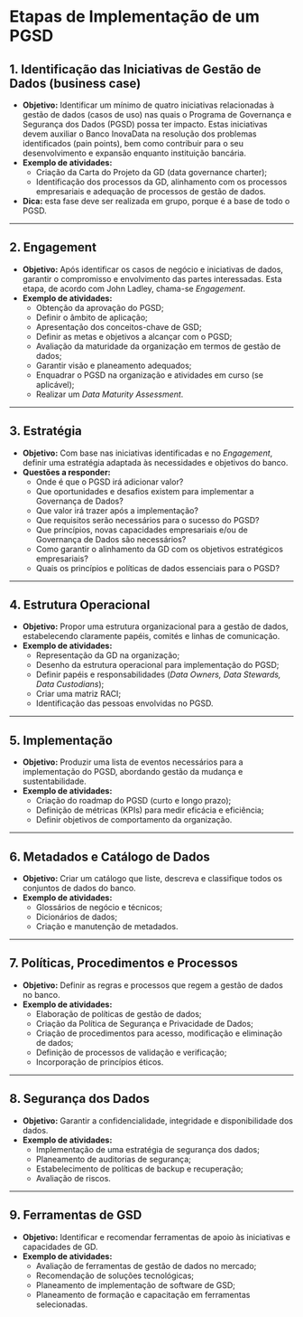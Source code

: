 # Etapas de Implementação de um PGSD

## 1. Identificação das Iniciativas de Gestão de Dados (business case)
- **Objetivo:** Identificar um mínimo de quatro iniciativas relacionadas à gestão de dados (casos de uso) nas quais o Programa de Governança e Segurança dos Dados (PGSD) possa ter impacto. Estas iniciativas devem auxiliar o Banco InovaData na resolução dos problemas identificados (pain points), bem como contribuir para o seu desenvolvimento e expansão enquanto instituição bancária.  
- **Exemplo de atividades:**
  - Criação da Carta do Projeto da GD (data governance charter);  
  - Identificação dos processos da GD, alinhamento com os processos empresariais e adequação de processos de gestão de dados.  
- **Dica:** esta fase deve ser realizada em grupo, porque é a base de todo o PGSD.

---

## 2. Engagement
- **Objetivo:** Após identificar os casos de negócio e iniciativas de dados, garantir o compromisso e envolvimento das partes interessadas. Esta etapa, de acordo com John Ladley, chama-se *Engagement*.  
- **Exemplo de atividades:**
  - Obtenção da aprovação do PGSD;  
  - Definir o âmbito de aplicação;  
  - Apresentação dos conceitos-chave de GSD;  
  - Definir as metas e objetivos a alcançar com o PGSD;  
  - Avaliação da maturidade da organização em termos de gestão de dados;  
  - Garantir visão e planeamento adequados;  
  - Enquadrar o PGSD na organização e atividades em curso (se aplicável);  
  - Realizar um *Data Maturity Assessment*.  

---

## 3. Estratégia
- **Objetivo:** Com base nas iniciativas identificadas e no *Engagement*, definir uma estratégia adaptada às necessidades e objetivos do banco.  
- **Questões a responder:**
  - Onde é que o PGSD irá adicionar valor?  
  - Que oportunidades e desafios existem para implementar a Governança de Dados?  
  - Que valor irá trazer após a implementação?  
  - Que requisitos serão necessários para o sucesso do PGSD?  
  - Que princípios, novas capacidades empresariais e/ou de Governança de Dados são necessários?  
  - Como garantir o alinhamento da GD com os objetivos estratégicos empresariais?  
  - Quais os princípios e políticas de dados essenciais para o PGSD?  

---

## 4. Estrutura Operacional
- **Objetivo:** Propor uma estrutura organizacional para a gestão de dados, estabelecendo claramente papéis, comités e linhas de comunicação.  
- **Exemplo de atividades:**
  - Representação da GD na organização;  
  - Desenho da estrutura operacional para implementação do PGSD;  
  - Definir papéis e responsabilidades (*Data Owners, Data Stewards, Data Custodians*);  
  - Criar uma matriz RACI;  
  - Identificação das pessoas envolvidas no PGSD.  

---

## 5. Implementação
- **Objetivo:** Produzir uma lista de eventos necessários para a implementação do PGSD, abordando gestão da mudança e sustentabilidade.  
- **Exemplo de atividades:**
  - Criação do roadmap do PGSD (curto e longo prazo);  
  - Definição de métricas (KPIs) para medir eficácia e eficiência;  
  - Definir objetivos de comportamento da organização.  

---

## 6. Metadados e Catálogo de Dados
- **Objetivo:** Criar um catálogo que liste, descreva e classifique todos os conjuntos de dados do banco.  
- **Exemplo de atividades:**
  - Glossários de negócio e técnicos;  
  - Dicionários de dados;  
  - Criação e manutenção de metadados.  

---

## 7. Políticas, Procedimentos e Processos
- **Objetivo:** Definir as regras e processos que regem a gestão de dados no banco.  
- **Exemplo de atividades:**
  - Elaboração de políticas de gestão de dados;  
  - Criação da Política de Segurança e Privacidade de Dados;  
  - Criação de procedimentos para acesso, modificação e eliminação de dados;  
  - Definição de processos de validação e verificação;  
  - Incorporação de princípios éticos.  

---

## 8. Segurança dos Dados
- **Objetivo:** Garantir a confidencialidade, integridade e disponibilidade dos dados.  
- **Exemplo de atividades:**
  - Implementação de uma estratégia de segurança dos dados;  
  - Planeamento de auditorias de segurança;  
  - Estabelecimento de políticas de backup e recuperação;  
  - Avaliação de riscos.  

---

## 9. Ferramentas de GSD
- **Objetivo:** Identificar e recomendar ferramentas de apoio às iniciativas e capacidades de GD.  
- **Exemplo de atividades:**
  - Avaliação de ferramentas de gestão de dados no mercado;  
  - Recomendação de soluções tecnológicas;  
  - Planeamento de implementação de software de GSD;  
  - Planeamento de formação e capacitação em ferramentas selecionadas.  

